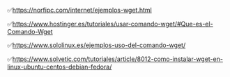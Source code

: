 

:white_check_mark:https://norfipc.com/internet/ejemplos-wget.html

:white_check_mark:https://www.hostinger.es/tutoriales/usar-comando-wget/#Que-es-el-Comando-Wget

:white_check_mark:https://www.sololinux.es/ejemplos-uso-del-comando-wget/

:white_check_mark:https://www.solvetic.com/tutoriales/article/8012-como-instalar-wget-en-linux-ubuntu-centos-debian-fedora/
